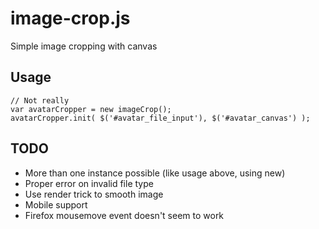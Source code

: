# image-crop.js

Simple image cropping with canvas

## Usage

    // Not really
    var avatarCropper = new imageCrop();
    avatarCropper.init( $('#avatar_file_input'), $('#avatar_canvas') );

## TODO

* More than one instance possible (like usage above, using new)
* Proper error on invalid file type
* Use render trick to smooth image
* Mobile support
* Firefox mousemove event doesn't seem to work

